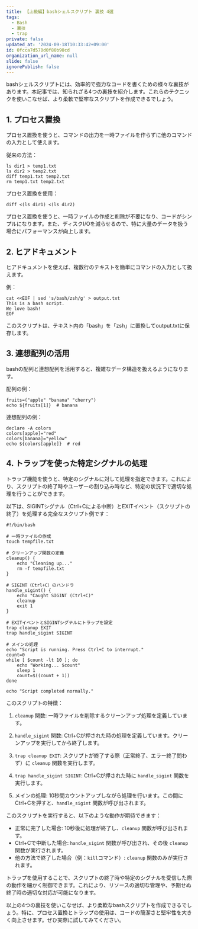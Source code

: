 ```yaml
---
title: 【上級編】bashシェルスクリプト 裏技 4選
tags:
  - Bash
  - 裏技
  - trap
private: false
updated_at: '2024-09-18T10:33:42+09:00'
id: 0fcca7d570d0f80b90cd
organization_url_name: null
slide: false
ignorePublish: false
---
```

bashシェルスクリプトには、効率的で強力なコードを書くための様々な裏技があります。本記事では、知られざる4つの裏技を紹介します。これらのテクニックを使いこなせば、より柔軟で堅牢なスクリプトを作成できるでしょう。

## 1. プロセス置換

プロセス置換を使うと、コマンドの出力を一時ファイルを作らずに他のコマンドの入力として使えます。

従来の方法：

```
ls dir1 > temp1.txt
ls dir2 > temp2.txt
diff temp1.txt temp2.txt
rm temp1.txt temp2.txt
```

プロセス置換を使用：

```
diff <(ls dir1) <(ls dir2)
```

プロセス置換を使うと、一時ファイルの作成と削除が不要になり、コードがシンプルになります。また、ディスクI/Oを減らせるので、特に大量のデータを扱う場合にパフォーマンスが向上します。

## 2. ヒアドキュメント

ヒアドキュメントを使えば、複数行のテキストを簡単にコマンドの入力として扱えます。

例：

```
cat <<EOF | sed 's/bash/zsh/g' > output.txt
This is a bash script.
We love bash!
EOF
```

このスクリプトは、テキスト内の「bash」を「zsh」に置換してoutput.txtに保存します。

## 3. 連想配列の活用

bashの配列と連想配列を活用すると、複雑なデータ構造を扱えるようになります。

配列の例：

```
fruits=("apple" "banana" "cherry")
echo ${fruits[1]}  # banana
```

連想配列の例：

```
declare -A colors
colors[apple]="red"
colors[banana]="yellow"
echo ${colors[apple]}  # red
```

## 4. トラップを使った特定シグナルの処理

トラップ機能を使うと、特定のシグナルに対して処理を指定できます。これにより、スクリプトの終了時やユーザーの割り込み時など、特定の状況下で適切な処理を行うことができます。

以下は、SIGINTシグナル（Ctrl+Cによる中断）とEXITイベント（スクリプトの終了）を処理する完全なスクリプト例です：

```
#!/bin/bash

# 一時ファイルの作成
touch tempfile.txt

# クリーンアップ関数の定義
cleanup() {
    echo "Cleaning up..."
    rm -f tempfile.txt
}

# SIGINT（Ctrl+C）のハンドラ
handle_sigint() {
    echo "Caught SIGINT (Ctrl+C)"
    cleanup
    exit 1
}

# EXITイベントとSIGINTシグナルにトラップを設定
trap cleanup EXIT
trap handle_sigint SIGINT

# メインの処理
echo "Script is running. Press Ctrl+C to interrupt."
count=0
while [ $count -lt 10 ]; do
    echo "Working... $count"
    sleep 1
    count=$((count + 1))
done

echo "Script completed normally."
```

このスクリプトの特徴：

1. `cleanup` 関数: 一時ファイルを削除するクリーンアップ処理を定義しています。

2. `handle_sigint` 関数: Ctrl+Cが押された時の処理を定義しています。クリーンアップを実行してから終了します。

3. `trap cleanup EXIT`: スクリプトが終了する際（正常終了、エラー終了問わず）に `cleanup` 関数を実行します。

4. `trap handle_sigint SIGINT`: Ctrl+Cが押された時に `handle_sigint` 関数を実行します。

5. メインの処理: 10秒間カウントアップしながら処理を行います。この間にCtrl+Cを押すと、`handle_sigint` 関数が呼び出されます。

このスクリプトを実行すると、以下のような動作が期待できます：

- 正常に完了した場合: 10秒後に処理が終了し、`cleanup` 関数が呼び出されます。
- Ctrl+Cで中断した場合: `handle_sigint` 関数が呼び出され、その後 `cleanup` 関数が実行されます。
- 他の方法で終了した場合（例：`kill`コマンド）: `cleanup` 関数のみが実行されます。

トラップを使用することで、スクリプトの終了時や特定のシグナルを受信した際の動作を細かく制御できます。これにより、リソースの適切な管理や、予期せぬ終了時の適切な対応が可能になります。

以上の4つの裏技を使いこなせば、より柔軟なbashスクリプトを作成できるでしょう。特に、プロセス置換とトラップの使用は、コードの簡潔さと堅牢性を大きく向上させます。ぜひ実際に試してみてください。
